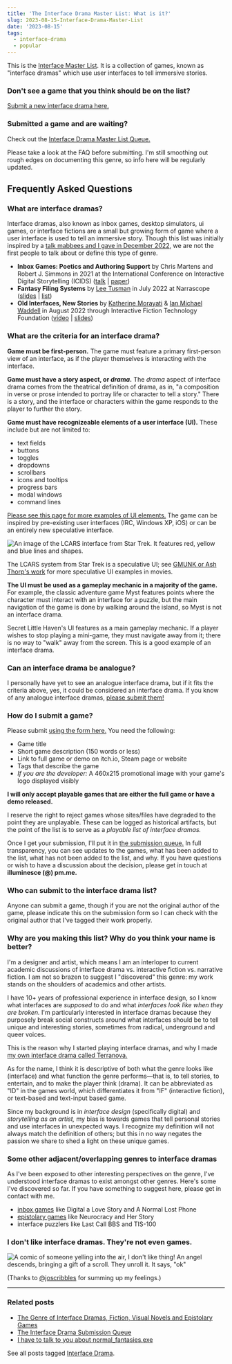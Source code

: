 ```yaml
---
title: 'The Interface Drama Master List: What is it?'
slug: 2023-08-15-Interface-Drama-Master-List
date: '2023-08-15'
tags:
  - interface-drama
  - popular
---
```


This is the [Interface Master List](https://illuminesce.net/interface-drama). It is a collection of games, known as "interface dramas" which use user interfaces to tell immersive stories.

### Don't see a game that you think should be on the list?

[Submit a new interface drama here.](https://forms.gle/NKXv94fuBjSoZ9pv6)

### Submitted a game and are waiting?

Check out the [Interface Drama Master List Queue.](https://trello.com/b/FsmPZht8/interface-drama-master-list-submission-queue)

Please take a look at the FAQ before submitting. I'm still smoothing out rough edges on documenting this genre, so info here will be regularly updated.

## Frequently Asked Questions

### What are interface dramas?

Interface dramas, also known as inbox games, desktop simulators, ui games, or interface fictions are a small but growing form of game where a user interface is used to tell an immersive story. Though this list was initially inspired by a [talk mabbees and I gave in December 2022](https://illuminesce.net/talks/202212-interface-drama), we are not the first people to talk about or define this type of genre.

-   **Inbox Games: Poetics and Authoring Support** by Chris Martens and Robert J. Simmons in 2021 at the International Conference on Interactive Digital Storytelling (ICIDS) ([talk](https://www.youtube.com/watch?v=X5Hx4HCh_D4) | [paper](https://drive.google.com/file/d/1NZq02JIumJ06tiPXbGJM7gjx8JPava42/view))
-   **Fantasy Filing Systems** by [Lee Tusman](https://leetusman.com/) in July 2022 at Narrascope ([slides](http://tinyurl.com/narrascope) | [list](https://leetusman.com/notes/txt/fantasy-filing-systems/))
-   **Old Interfaces, New Stories** by [Katherine Morayati](https://katherinestasaph.itch.io/) & [Ian Michael Waddell](https://imw.itch.io/) in August 2022 through Interactive Fiction Technology Foundation ([video](https://www.youtube.com/watch?v=u5mMOsQDjJc) | [slides](https://docs.google.com/presentation/d/1VFXjpeXMUPjm3QcL5CiGXEhgOuZE8NLntcl9r6YDipo/edit?usp=sharing))

### What are the criteria for an interface drama?

**Game must be first-person.** The game must feature a primary first-person view of an interface, as if the player themselves is interacting with the interface.

**Game must have a story aspect, or _drama_.** The _drama_ aspect of interface drama comes from the theatrical definition of drama, as in, "a composition in verse or prose intended to portray life or character to tell a story." There is a story, and the interface or characters within the game responds to the player to further the story.

**Game must have recognizeable elements of a user interface (UI).** These include but are not limited to:

* text fields
* buttons
* toggles
* dropdowns
* scrollbars
* icons and tooltips
* progress bars
* modal windows
* command lines

[Please see this page for more examples of UI elements.](https://www.usability.gov/how-to-and-tools/methods/user-interface-elements.html) The game can be inspired by pre-existing user interfaces (IRC, Windows XP, iOS) or can be an entirely new speculative interface.

![An image of the LCARS interface from Star Trek. It features red, yellow and blue lines and shapes.](lcars.jpg)

The LCARS system from Star Trek is a speculative UI; see [GMUNK or Ash Thorp's work](https://www.schoolofmotion.com/blog/12-incredible-futuristic-ui-reels) for more speculative UI examples in movies.

**The UI must be used as a gameplay mechanic in a majority of the game.** For example, the classic adventure game Myst features points where the character must interact with an interface for a puzzle, but the main navigation of the game is done by walking around the island, so Myst is not an interface drama.

Secret Little Haven's UI features as a main gameplay mechanic. If a player wishes to stop playing a mini-game, they must navigate away from it; there is no way to "walk" away from the screen. This is a good example of an interface drama.

### Can an interface drama be analogue?

I personally have yet to see an analogue interface drama, but if it fits the criteria above, yes, it could be considered an interface drama. If you know of any analogue interface dramas, [please submit them!](https://forms.gle/NKXv94fuBjSoZ9pv6)

### How do I submit a game?

Please submit [using the form here.](https://forms.gle/NKXv94fuBjSoZ9pv6) You need the following:

* Game title
* Short game description (150 words or less)
* Link to full game or demo on itch.io, Steam page or website
* Tags that describe the game
* _If you are the developer:_ A 460x215 promotional image with your game's logo displayed visibly

**I will only accept playable games that are either the full game or have a demo released.**

I reserve the right to reject games whose sites/files have degraded to the point they are unplayable. These can be logged as historical artifacts, but the point of the list is to serve as a _playable list of interface dramas._

Once I get your submission, I'll put it in [the submission queue.](https://trello.com/b/FsmPZht8/interface-drama-master-list-submission-queue) In full transparency, you can see updates to the games, what has been added to the list, what has not been added to the list, and why. If you have questions or wish to have a discussion about the decision, please get in touch at **illuminesce (@) pm.me.**

### Who can submit to the interface drama list?

Anyone can submit a game, though if you are not the original author of the game, please indicate this on the submission form so I can check with the original author that I've tagged their work properly.

### Why are you making this list? Why do you think your name is better?

I'm a designer and artist, which means I am an interloper to current academic discussions of interface drama vs. interactive fiction vs. narrative fiction. I am not so brazen to suggest I "discovered" this genre: my work stands on the shoulders of academics and other artists.

I have 10+ years of professional experience in interface design, so I know what interfaces are _supposed_ to do and what _interfaces look like when they are broken._ I'm particularly interested in interface dramas because they purposely break social constructs around what interfaces should be to tell unique and interesting stories, sometimes from radical, underground and queer voices.

This is the reason why I started playing interface dramas, and why I made [my own interface drama called Terranova.](https://www.playterranova.com)

As for the name, I think it is descriptive of both what the genre looks like (interface) and what function the genre performs—that is, to tell stories, to entertain, and to make the player think (drama). It can be abbreviated as "ID" in the games world, which differentiates it from "IF" (interactive fiction), or text-based and text-input based game.

Since my background is in _interface design_ (specifically digital) and _storytelling as an artist,_ my bias is towards games that tell personal stories and use interfaces in unexpected ways. I recognize my definition will not always match the definition of others; but this in no way negates the passion we share to shed a light on these unique games.

### Some other adjacent/overlapping genres to interface dramas

As I've been exposed to other interesting perspectives on the genre, I've understood interface dramas to exist amongst other genres. Here's some I've discovered so far. If you have something to suggest here, please get in contact with me.

* [inbox games](https://drive.google.com/file/d/1NZq02JIumJ06tiPXbGJM7gjx8JPava42/view) like Digital a Love Story and A Normal Lost Phone
* [epistolary games](/blog/posts/2023-08-22-Interface-Drama/) like Neurocracy and Her Story
* interface puzzlers like Last Call BBS and TIS-100

### I don't like interface dramas. They're not even games.

![A comic of someone yelling into the air, I don't like thing! An angel descends, bringing a gift of a scroll. They unroll it. It says, "ok"](idontlikething.jpg)

(Thanks to [@joscribbles](https://joscribbles.tumblr.com/) for summing up my feelings.)

---

### Related posts

- [The Genre of Interface Dramas, Fiction, Visual Novels and Epistolary Games](/blog/posts/2023-08-22-Interface-Drama/)
- [The Interface Drama Submission Queue](/blog/posts/2023-09-02-ID-Submission-Queue/)
- [I have to talk to you about normal_fantasies.exe](/blog/posts/2023-10-27-I-have-to-talk-to-you-about-normalfantasies/)

See all posts tagged [Interface Drama](/tags/interface-drama/).
